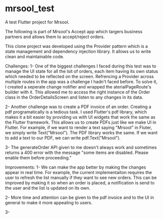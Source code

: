 # mrsool_test

A test Flutter project for Mrsool.

The following is part of Mrsool's Accept app which targers business partners and allows them to accept/reject orders.

This clone project was developed using the Provider pattern which is a state management and dependency injection library. It allows us to write clean and maintainable code.

Challenges:
1- One of the biggest challenges I faced during this test was to manage the UI state for all the lsit of orders, each item having its own status which needed to be reflected on the screen. Refrencing a Provider across multiple routes in the app was a challenge I hadn't faced before. To solve it, I created a seperate change notifier and wrapped the aterialPageRoute's builder with it. This allowed me to access the right instance of the Order class in the OrderDetailsScreen and listen to any changes in its data.

2- Another challenge was to create a PDF invoice of an order. Creating a pdf programatically is a tedious task. I used Flutter's pdf library, which makes it a bit easier by providing us with UI widgets that work the same as the Flutter framework. This allows us to create PDFs just like we make UI in Flutter. For example, if we want to render a text saying "Mrsool" in Fluter, we simply write Text("Mrsool"). 
The PDF library works the same. If we want to add a text to our PDF, we can write pdf.Text("Mrsool").

3- The generateOrder API given to me doesn't always work and sometimes returns a 400 error with the message "some items are disabled. Please enable them before proceeding." 


Improvements:
1- We can make the app better by making the changes appear in real time. For example, the current implementaiton requires the user to refresh the list manually if they want to see new orders. This can be improved by making it so when an order is placed, a notification is send to the user and the list is updated on its own.

2- More time and attention can be given to the pdf invoice and to the UI in general to make it more appealing to users.

3- 


 

